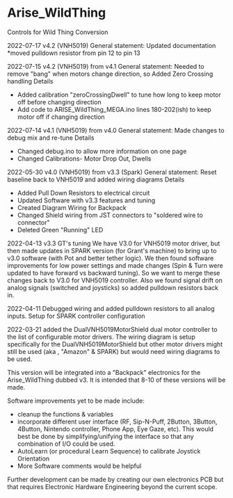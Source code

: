 # Arise_WildThing
Controls for Wild Thing Conversion

2022-07-17 v4.2 (VNH5019)
General statement: Updated documentation
*moved pulldown resistor from pin 12 to pin 13

2022-07-15 v4.2 (VNH5019) from v4.1
General statement: Needed to remove "bang" when motors change direction, so Added Zero Crossing handling
Details
* Added calibration "zeroCrossingDwell" to tune how long to keep motor off before changing direction
* Add code to ARISE_WildThing_MEGA.ino lines 180-202(ish) to keep motor off if changing direction

2022-07-14 v4.1 (VNH5019) from v4.0
General statement: Made changes to debug mix and re-tune
Details
* Changed debug.ino to allow more information on one page
* Changed Calibrations- Motor Drop Out, Dwells

2022-05-30 v4.0 (VNH5019) from v3.3 (Spark)
General statement: Reset baseline back to VNH5019 and added wiring diagrams
Details
* Added Pull Down Resistors to electrical circuit
* Updated Software with v3.3 features and tuning
* Created Diagram Wiring for Backpack
* Changed Shield wiring from JST connectors to "soldered wire to connector"
* Deleted Green "Running" LED

2022-04-13 v3.3 GT's tuning
We have V3.0 for VNH5019 motor driver, but then made updates in SPARK version (for Grant's machine) to bring up to v3.0 software (with Pot and better tether logic). We then found software improvements for low power settings and made changes (Spin & Turn were updated to have forward vs backward tuning). So we want to merge these changes back to V3.0 for VNH5019 controller.
Also we found signal drift on analog signals (switched and joysticks) so added pulldown resistors back in.

2022-04-11 Debugged wiring and added pulldown resistors to all analog inputs. Setup for SPARK controller configuration

2022-03-21 added the DualVNH5019MotorShield dual motor controller to the list of configurable motor drivers.
The wiring diagram is setup specifically for the DualVNH5019MotorShield but other motor drivers might still be used (aka , "Amazon" & SPARK) but would need wiring diagrams to be used.

This version will be integrated into a "Backpack" electronics for the Arise_WildThing dubbed v3. It is intended that 8-10 of these versions will be made.

Software improvements yet to be made include:
  * cleanup the functions & variables
  * incorporate different user interface (RF, Sip-N-Puff, 2Button, 3Button, 4Button, Nintendo controller, Phone App, Eye Gaze, etc). This would best be done by simplifying/unifying the interface so that any combination of I/O could be used.
  * AutoLearn (or procedural Learn Sequence) to calibrate Joystick Orientation
  * More Software comments would be helpful

  Further development can be made by creating our own electronics PCB but that requires Electronic Hardware Engineering beyond the current scope.
